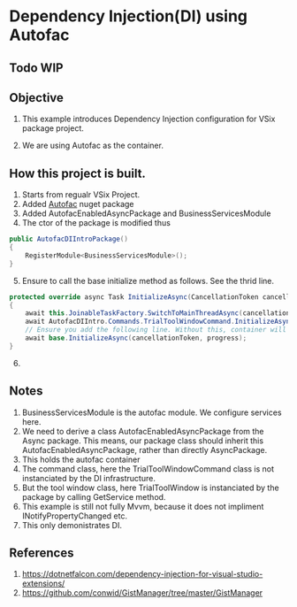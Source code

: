 # Dependency Injection(DI) using Autofac

## Todo WIP

## Objective
1. This example introduces Dependency Injection configuration for VSix package project.

2. We are using Autofac as the container.


## How this project is built.
1. Starts from regualr VSix Project.
2. Added [Autofac](https://www.nuget.org/packages/Autofac) nuget package
3. Added AutofacEnabledAsyncPackage and BusinessServicesModule
4. The ctor of the package is modified thus

```cs
public AutofacDIIntroPackage()
{
    RegisterModule<BusinessServicesModule>();
}
```

5. Ensure to call the base initialize method as follows. See the thrid line.

```cs
protected override async Task InitializeAsync(CancellationToken cancellationToken, IProgress<ServiceProgressData> progress)
{
    await this.JoinableTaskFactory.SwitchToMainThreadAsync(cancellationToken);
    await AutofacDIIntro.Commands.TrialToolWindowCommand.InitializeAsync(this);
    // Ensure you add the following line. Without this, container will not be built.
    await base.InitializeAsync(cancellationToken, progress);
}
```

6. 


## Notes
1. BusinessServicesModule is the autofac module. We configure services here.
2. We need to derive a class AutofacEnabledAsyncPackage from the Async package. This means, our package class should inherit this AutofacEnabledAsyncPackage, rather than directly AsyncPackage.  
3. This holds the autofac container
4. The command class, here the TrialToolWindowCommand class is not instanciated by the DI infrastructure.
5. But the tool window class, here TrialToolWindow is instanciated by the package by calling GetService method. 
6. This example is still not fully Mvvm, because it does not impliment INotifyPropertyChanged etc.
7. This only demonistrates DI.

## References
1. https://dotnetfalcon.com/dependency-injection-for-visual-studio-extensions/
2. https://github.com/conwid/GistManager/tree/master/GistManager
